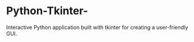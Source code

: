 # Python-Tkinter-
Interactive Python application built with tkinter for creating a user-friendly GUI.

